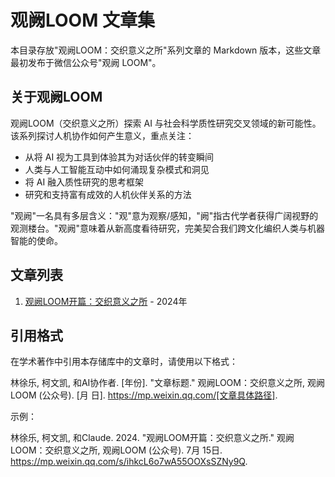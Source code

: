 # 观阙LOOM 文章集

本目录存放"观阙LOOM：交织意义之所"系列文章的 Markdown 版本，这些文章最初发布于微信公众号"观阙 LOOM"。

## 关于观阙LOOM

观阙LOOM（交织意义之所）探索 AI 与社会科学质性研究交叉领域的新可能性。该系列探讨人机协作如何产生意义，重点关注：

- 从将 AI 视为工具到体验其为对话伙伴的转变瞬间
- 人类与人工智能互动中如何涌现复杂模式和洞见
- 将 AI 融入质性研究的思考框架
- 研究和支持富有成效的人机伙伴关系的方法

"观阙"一名具有多层含义："观"意为观察/感知，"阙"指古代学者获得广阔视野的观测楼台。"观阙"意味着从新高度看待研究，完美契合我们跨文化编织人类与机器智能的使命。

## 文章列表

1. [观阙LOOM开篇：交织意义之所](https://mp.weixin.qq.com/s/ihkcL6o7wA55OOXsSZNy9Q) - 2024年

## 引用格式

在学术著作中引用本存储库中的文章时，请使用以下格式：

林徐乐, 柯文凯, 和AI协作者. [年份]. "文章标题." 观阙LOOM：交织意义之所, 观阙LOOM (公众号). [月 日]. https://mp.weixin.qq.com/[文章具体路径].

示例：

林徐乐, 柯文凯, 和Claude. 2024. "观阙LOOM开篇：交织意义之所." 观阙LOOM：交织意义之所, 观阙LOOM (公众号). 7月 15日. https://mp.weixin.qq.com/s/ihkcL6o7wA55OOXsSZNy9Q. 